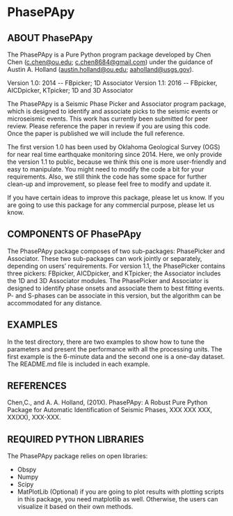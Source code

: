 
# PhasePApy 


			
## ABOUT PhasePApy 

The PhasePApy is a Pure Python program package developed by Chen Chen (c.chen@ou.edu; 
c.chen8684@gmail.com) under the guidance of Austin A. Holland (austin.holland@ou.edu; 
aaholland@usgs.gov).

Version 1.0: 2014	--	FBpicker; 1D Associator
Version 1.1: 2016	--	FBpicker, AICDpicker, KTpicker; 1D and 3D Associator

The PhasePApy is a Seismic Phase Picker and Associator program package, which is 
designed to identify and associate picks to the seismic events or microseismic events. 
This work has currently been submitted for peer review. Please reference the paper in 
review if you are using this code. Once the paper is published we will include the 
full reference.

The first version 1.0 has been used by Oklahoma Geological Survey (OGS) for near real
time earthquake monitoring since 2014. Here, we only provide the version 1.1 to public,
because we think this one is more user-friendly and easy to manipulate. You might need 
to modify the code a bit for your requirements. Also, we still think the code has some 
space for further clean-up and improvement, so please feel free to modify and update it. 

If you have certain ideas to improve this package, please let us know.
If you are going to use this package for any commercial purpose, please let us know.


## COMPONENTS OF PhasePApy 

The PhasePApy package composes of two sub-packages: PhasePicker and Associator. These 
two sub-packages can work jointly or separately, depending on users’ requirements. 
For version 1.1, the PhasePicker contains three pickers: FBpicker, AICDpicker, and KTpicker;
the Associator includes the 1D and 3D Associator modules. The PhasePicker and Associator is 
designed to identify phase onsets and associate them to best fitting events. P- and S-phases
can be associate in this version, but the algorithm can be accommodated for any distance.

## EXAMPLES 

In the test directory, there are two examples to show how to tune the parameters and present 
the performance with all the processing units. The first example is the 6-minute data and the
second one is a one-day dataset. The README.md file is included in each example. 

## REFERENCES 

Chen,C., and A. A. Holland, (201X). PhasePApy: A Robust Pure Python Package for Automatic 
Identification of Seismic Phases, XXX XXX XXX, XX(XX), XXX-XXX.
			

## REQUIRED PYTHON LIBRARIES 

The PhasePApy package relies on open libraries: 
+ Obspy 
+ Numpy
+ Scipy 
+ MatPlotLib (Optional) if you are going to plot results with plotting scripts in this 
package, you need matplotlib as well. Otherwise, the users can visualize it based on their own methods.	




